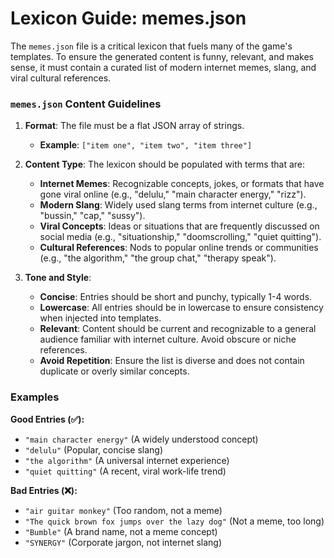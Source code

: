 # Lexicon Guide: memes.json

The `memes.json` file is a critical lexicon that fuels many of the game's templates. To ensure the generated content is funny, relevant, and makes sense, it must contain a curated list of modern internet memes, slang, and viral cultural references.

### `memes.json` Content Guidelines

1.  **Format**: The file must be a flat JSON array of strings.
    *   **Example**: `["item one", "item two", "item three"]`

2.  **Content Type**: The lexicon should be populated with terms that are:
    *   **Internet Memes**: Recognizable concepts, jokes, or formats that have gone viral online (e.g., "delulu," "main character energy," "rizz").
    *   **Modern Slang**: Widely used slang terms from internet culture (e.g., "bussin," "cap," "sussy").
    *   **Viral Concepts**: Ideas or situations that are frequently discussed on social media (e.g., "situationship," "doomscrolling," "quiet quitting").
    *   **Cultural References**: Nods to popular online trends or communities (e.g., "the algorithm," "the group chat," "therapy speak").

3.  **Tone and Style**:
    *   **Concise**: Entries should be short and punchy, typically 1-4 words.
    *   **Lowercase**: All entries should be in lowercase to ensure consistency when injected into templates.
    *   **Relevant**: Content should be current and recognizable to a general audience familiar with internet culture. Avoid obscure or niche references.
    *   **Avoid Repetition**: Ensure the list is diverse and does not contain duplicate or overly similar concepts.

### Examples

**Good Entries (✅):**

*   `"main character energy"` (A widely understood concept)
*   `"delulu"` (Popular, concise slang)
*   `"the algorithm"` (A universal internet experience)
*   `"quiet quitting"` (A recent, viral work-life trend)

**Bad Entries (❌):**

*   `"air guitar monkey"` (Too random, not a meme)
*   `"The quick brown fox jumps over the lazy dog"` (Not a meme, too long)
*   `"Bumble"` (A brand name, not a meme concept)
*   `"SYNERGY"` (Corporate jargon, not internet slang)